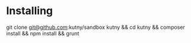 Installing
============
git clone git@github.com:kutny/sandbox kutny && cd kutny && composer install && npm install && grunt
